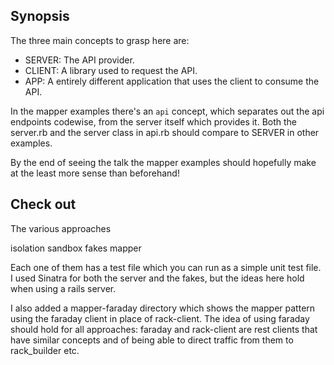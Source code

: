 ## Synopsis

The three main concepts to grasp here are:

- SERVER: The API provider.
- CLIENT: A library used to request the API.
- APP: A entirely different application that uses the client to consume the API.

In the mapper examples there's an `api` concept, which separates out the api endpoints codewise, from the server itself which provides it. Both the server.rb and the server class in api.rb should compare to SERVER in other examples. 

By the end of seeing the talk the mapper examples should hopefully make at the least more sense than beforehand!

## Check out

The various approaches 

  isolation
  sandbox
  fakes
  mapper

Each one of them has a test file which you can run as a simple unit test file. I used Sinatra for both the server and the fakes, but the ideas here hold when using a rails server. 

I also added a mapper-faraday directory which shows the mapper pattern using the faraday client in place of rack-client. The idea of using faraday should hold for all approaches: faraday and rack-client are rest clients that have similar concepts and of being able to direct traffic from them to rack_builder etc.